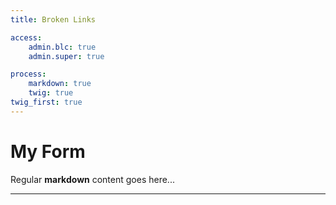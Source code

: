 ```yaml
---
title: Broken Links

access:
    admin.blc: true
    admin.super: true

process:
    markdown: true
    twig: true
twig_first: true
---
```


# My Form

Regular **markdown** content goes here...    
    
---
